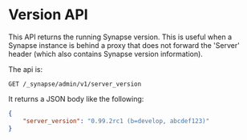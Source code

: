 # Version API

This API returns the running Synapse version.
This is useful when a Synapse instance
is behind a proxy that does not forward the 'Server' header (which also
contains Synapse version information).

The api is:

```
GET /_synapse/admin/v1/server_version
```

It returns a JSON body like the following:

```json
{
    "server_version": "0.99.2rc1 (b=develop, abcdef123)"
}
```
